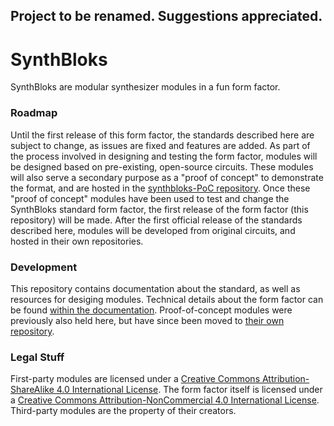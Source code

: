 ## Project to be renamed. Suggestions appreciated.

# SynthBloks
SynthBloks are modular synthesizer modules in a fun form factor.

### Roadmap
Until the first release of this form factor, the standards described here are subject to change, as issues are fixed and features are added. As part of the process involved in designing and testing the form factor, modules will be designed based on pre-existing, open-source circuits. These modules will also serve a secondary purpose as a "proof of concept" to demonstrate the format, and are hosted in the [synthbloks-PoC repository](https://github.com/WubbGmbaa/synthbloks_POC). Once these "proof of concept" modules have been used to test and change the SynthBloks standard form factor, the first release of the form factor (this repository) will be made. After the first official release of the standards described here, modules will be developed from original circuits, and hosted in their own repositories.

### Development
This repository contains documentation about the standard, as well as resources for desiging modules. Technical details about the form factor can be found [within the documentation](../docs/FormFactor.md).
Proof-of-concept modules were previously also held here, but have since been moved to [their own repository](https://github.com/WubbGmbaa/synthbloks_POC).

### Legal Stuff
First-party modules are licensed under a [Creative Commons Attribution-ShareAlike 4.0 International License](http://creativecommons.org/licenses/by-sa/4.0/).
The form factor itself is licensed under a [Creative Commons Attribution-NonCommercial 4.0 International License](http://creativecommons.org/licenses/by-nc/4.0/).
Third-party modules are the property of their creators.
